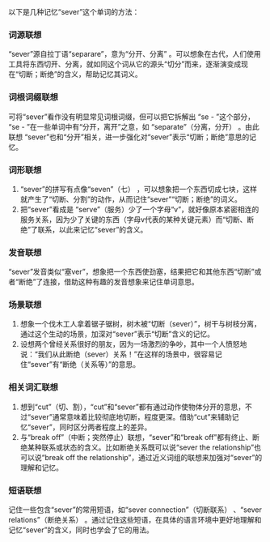 以下是几种记忆“sever”这个单词的方法：

### 词源联想
“sever”源自拉丁语“separare”，意为“分开、分离” 。可以想象在古代，人们使用工具将东西切开、分离，就如同这个词从它的源头“切分”而来，逐渐演变成现在“切断；断绝”的含义，帮助记忆其词义。

### 词根词缀联想
可将“sever”看作没有明显常见词根词缀，但可以把它拆解出 “se - ”这个部分， “se - ”在一些单词中有“分开，离开”之意，如 “separate”（分离，分开） 。由此联想 “sever”也和“分开”相关，进一步强化对“sever”表示“切断；断绝”意思的记忆。

### 词形联想
1. “sever”的拼写有点像“seven”（七） ，可以想象把一个东西切成七块，这样就产生了“切断、分割”的动作，从而记住“sever”“切断；断绝”的词义。
2. 把“sever”看成是 “serve”（服务）少了一个字母“v”，就好像原本紧密相连的服务关系，因为少了关键的东西（字母v代表的某种关键元素）而“切断、断绝”了联系，以此来记忆“sever”的含义。

### 发音联想
“sever”发音类似“塞ver”，想象把一个东西使劲塞，结果把它和其他东西“切断”或者“断绝”了连接，借助这种有趣的发音想象来记住单词意思。

### 场景联想
1. 想象一个伐木工人拿着锯子锯树，树木被“切断（sever）”，树干与树枝分离，通过这个生动的场景，加深对“sever”表示“切断”含义的记忆。
2. 设想两个曾经关系很好的朋友，因为一场激烈的争吵，其中一个人愤怒地说：“我们从此断绝（sever）关系！”在这样的场景中，很容易记住“sever”有“断绝（关系等）”的意思。

### 相关词汇联想
1. 想到“cut”（切、割），“cut”和“sever”都有通过动作使物体分开的意思，不过“sever”通常意味着比较彻底地切断，程度更深。借助“cut”来辅助记忆“sever”，同时区分两者程度上的差异。
2. 与“break off”（中断；突然停止）联想，“sever”和“break off”都有终止、断绝某种联系或状态的含义。比如断绝关系既可以说“sever the relationship”也可以说“break off the relationship”，通过近义词组的联想来加强对“sever”的理解和记忆。

### 短语联想
记住一些包含“sever”的常用短语，如“sever connection”（切断联系） 、“sever relations”（断绝关系） 。通过记住这些短语，在具体的语言环境中更好地理解和记忆“sever”的含义，同时也学会了它的用法。 